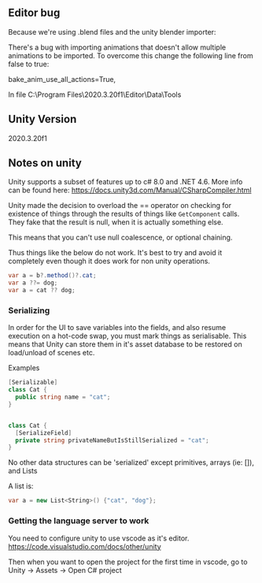 ## Editor bug

Because we're using .blend files and the unity blender importer:

There's a bug with importing animations that doesn't allow multiple animations to be imported. To overcome this change the following line from false to true:

bake_anim_use_all_actions=True,

In file C:\Program Files\2020.3.20f1\Editor\Data\Tools

## Unity Version

2020.3.20f1

## Notes on unity

Unity supports a subset of features up to c# 8.0 and .NET 4.6.
More info can be found here: https://docs.unity3d.com/Manual/CSharpCompiler.html

Unity made the decision to overload the == operator on checking for existence of things through the results of things like `GetComponent` calls. They fake that the result is null, when it is actually something else.

This means that you can't use null coalescence, or optional chaining.

Thus things like the below do not work. It's best to try and avoid it completely even though it does work for non unity operations.

```c#
var a = b?.method()?.cat;
var a ??= dog;
var a = cat ?? dog;
```

### Serializing

In order for the UI to save variables into the fields, and also resume execution on a hot-code swap, you must mark things as serialisable. This means that Unity can store them in it's asset database to be restored on load/unload of scenes etc.

Examples

```c#
[Serializable]
class Cat {
  public string name = "cat";
}


class Cat {
  [SerializeField]
  private string privateNameButIsStillSerialized = "cat";
}
```

No other data structures can be 'serialized' except primitives, arrays (ie: []), and Lists

A list is:

```C#
var a = new List<String>() {"cat", "dog"};

```

### Getting the language server to work

You need to configure unity to use vscode as it's editor. https://code.visualstudio.com/docs/other/unity

Then when you want to open the project for the first time in vscode, go to Unity -> Assets -> Open C# project

